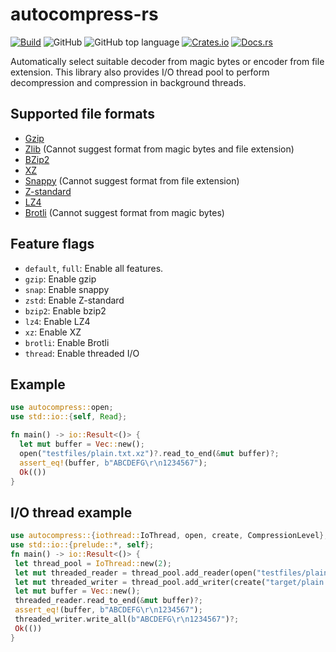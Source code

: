 autocompress-rs
===============
[![Build](https://github.com/informationsea/autocompress-rs/actions/workflows/build.yml/badge.svg)](https://github.com/informationsea/autocompress-rs/actions/workflows/build.yml)
![GitHub](https://img.shields.io/github/license/informationsea/autocompress-rs)
![GitHub top language](https://img.shields.io/github/languages/top/informationsea/autocompress-rs)
[![Crates.io](https://img.shields.io/crates/v/autocompress)](https://crates.io/crates/autocompress)
[![Docs.rs](https://docs.rs/autocompress/badge.svg)](https://docs.rs/autocompress)

Automatically select suitable decoder from magic bytes or encoder from file extension.
This library also provides I/O thread pool to perform decompression and compression in background threads.

Supported file formats
---------------------

* [Gzip](https://www.ietf.org/rfc/rfc1952.txt)
* [Zlib](https://www.ietf.org/rfc/rfc1950.txt) (Cannot suggest format from magic bytes and file extension)
* [BZip2](https://www.sourceware.org/bzip2/)
* [XZ](https://tukaani.org/xz/format.html)
* [Snappy](https://github.com/google/snappy) (Cannot suggest format from file extension)
* [Z-standard](https://facebook.github.io/zstd/)
* [LZ4](https://www.lz4.org/)
* [Brotli](https://github.com/google/brotli) (Cannot suggest format from magic bytes)

Feature flags
-------------

* `default`, `full`: Enable all features.
* `gzip`: Enable gzip
* `snap`: Enable snappy
* `zstd`: Enable Z-standard
* `bzip2`: Enable bzip2
* `lz4`: Enable LZ4
* `xz`: Enable XZ
* `brotli`: Enable Brotli
* `thread`: Enable threaded I/O

Example
-------
```rust
use autocompress::open;
use std::io::{self, Read};

fn main() -> io::Result<()> {
  let mut buffer = Vec::new();
  open("testfiles/plain.txt.xz")?.read_to_end(&mut buffer)?;
  assert_eq!(buffer, b"ABCDEFG\r\n1234567");
  Ok(())
}
```
I/O thread example
------------------
 ```rust
use autocompress::{iothread::IoThread, open, create, CompressionLevel};
use std::io::{prelude::*, self};
fn main() -> io::Result<()> {
  let thread_pool = IoThread::new(2);
  let mut threaded_reader = thread_pool.add_reader(open("testfiles/plain.txt.xz")?)?;
  let mut threaded_writer = thread_pool.add_writer(create("target/plain.txt.xz", CompressionLevel::Default)?);
  let mut buffer = Vec::new();
  threaded_reader.read_to_end(&mut buffer)?;
  assert_eq!(buffer, b"ABCDEFG\r\n1234567");
  threaded_writer.write_all(b"ABCDEFG\r\n1234567")?;
  Ok(())
}
 ```